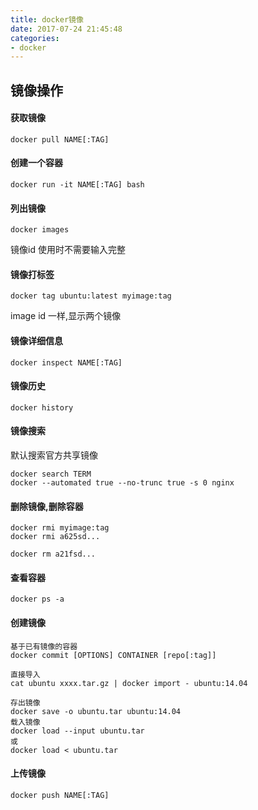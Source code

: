 ```yaml
---
title: docker镜像
date: 2017-07-24 21:45:48
categories: 
- docker
---
```


## 镜像操作
<!--more-->
#### 获取镜像
```
docker pull NAME[:TAG]
```
#### 创建一个容器
```
docker run -it NAME[:TAG] bash
```
#### 列出镜像
```
docker images
```
镜像id 使用时不需要输入完整
#### 镜像打标签
```
docker tag ubuntu:latest myimage:tag
```
image id 一样,显示两个镜像
#### 镜像详细信息
```
docker inspect NAME[:TAG]
```
#### 镜像历史
```
docker history
```
#### 镜像搜索
默认搜索官方共享镜像
```
docker search TERM
docker --automated true --no-trunc true -s 0 nginx
```
#### 删除镜像,删除容器
```
docker rmi myimage:tag
docker rmi a625sd...

docker rm a21fsd...
```
#### 查看容器
```
docker ps -a
```

#### 创建镜像
```
基于已有镜像的容器
docker commit [OPTIONS] CONTAINER [repo[:tag]]

直接导入
cat ubuntu xxxx.tar.gz | docker import - ubuntu:14.04

```

```
存出镜像
docker save -o ubuntu.tar ubuntu:14.04
载入镜像
docker load --input ubuntu.tar
或
docker load < ubuntu.tar
```
#### 上传镜像
```
docker push NAME[:TAG]
```